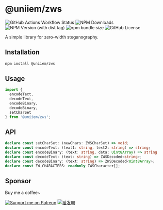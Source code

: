 # @uniiem/zws

![GitHub Actions Workflow Status](https://img.shields.io/github/actions/workflow/status/HoshinoSuzumi/zero-width-steganography/ci.yml)
![NPM Downloads](https://img.shields.io/npm/dm/%40uniiem%2Fzws)
![NPM Version (with dist tag)](https://img.shields.io/npm/v/%40uniiem%2Fzws/latest)
![npm bundle size](https://img.shields.io/bundlephobia/min/%40uniiem%2Fzws)
![GitHub License](https://img.shields.io/github/license/HoshinoSuzumi/zero-width-steganography)

A simple library for zero-width steganography.

## Installation

```bash
npm install @uniiem/zws
```

## Usage

```typescript
import {
  encodeText,
  decodeText,
  encodeBinary,
  decodeBinary,
  setCharSet
} from '@uniiem/zws';
```

## API

```typescript
declare const setCharSet: (newChars: ZWSCharSet) => void;
declare const encodeText: (text1: string, text2: string) => string;
declare const encodeBinary: (text: string, data: Uint8Array) => string;
declare const decodeText: (text: string) => ZWSDecoded<string>;
declare const decodeBinary: (text: string) => ZWSDecoded<Uint8Array>;
declare const ZW_CHARACTERS: readonly ZWSCharacter[];
```

## Sponsor

Buy me a coffee~

[![Support me on Patreon](https://img.shields.io/endpoint.svg?url=https%3A%2F%2Fshieldsio-patreon.vercel.app%2Fapi%3Fusername%3D5ANK41%26type%3Dpledges&style=flat)](https://patreon.com/5ANK41)
[![爱发电](https://afdian.moeci.com/11/badge.svg)](https://afdian.net/a/hoshino_suzumi)
